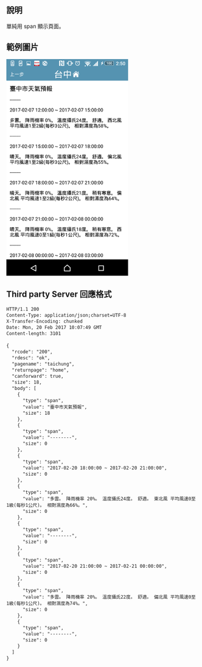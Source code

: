 ## 說明

單純用 span 顯示頁面。

## 範例圖片

![](./apppic/4.png)

## Third party Server 回應格式

	HTTP/1.1 200 
	Content-Type: application/json;charset=UTF-8
	X-Transfer-Encoding: chunked
	Date: Mon, 20 Feb 2017 10:07:49 GMT
	Content-length: 3101

	{
	  "rcode": "200",
	  "rdesc": "ok",
	  "pagename": "taichung",
	  "returnpage": "home",
	  "canforward": true,
	  "size": 18,
	  "body": [
	    {
	      "type": "span",
	      "value": "臺中市天氣預報",
	      "size": 18
	    },
	    {
	      "type": "span",
	      "value": "--------",
	      "size": 0
	    },
	    {
	      "type": "span",
	      "value": "2017-02-20 18:00:00 ~ 2017-02-20 21:00:00",
	      "size": 0
	    },
	    {
	      "type": "span",
	      "value": "多雲。 降雨機率 20%。 溫度攝氏24度。 舒適。 東北風 平均風速0至1級(每秒1公尺)。 相對濕度為66%。",
	      "size": 0
	    },
	    {
	      "type": "span",
	      "value": "--------",
	      "size": 0
	    },
	    {
	      "type": "span",
	      "value": "2017-02-20 21:00:00 ~ 2017-02-21 00:00:00",
	      "size": 0
	    },
	    {
	      "type": "span",
	      "value": "多雲。 降雨機率 20%。 溫度攝氏22度。 舒適。 偏北風 平均風速0至1級(每秒1公尺)。 相對濕度為74%。",
	      "size": 0
	    },
	    {
	      "type": "span",
	      "value": "--------",
	      "size": 0
	    }
	  ]
	}